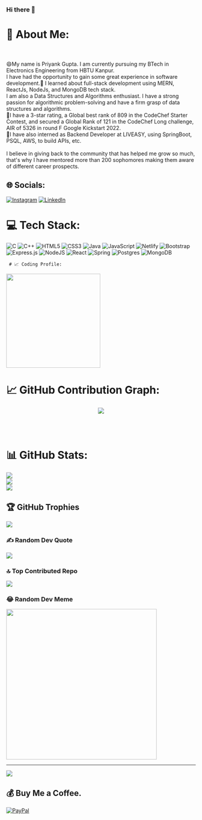 ### Hi there 👋

# 💫 About Me:
<br><br>😄My name is Priyank Gupta. I am currently pursuing my BTech in Electronics Engineering from HBTU Kanpur. <br>I have had the opportunity to gain some great experience in software development.💬 I learned about full-stack development using MERN, ReactJs, NodeJs, and MongoDB tech stack. <br>I am also a Data Structures and Algorithms enthusiast. I have a strong passion for algorithmic problem-solving and have a firm grasp of data structures and algorithms. <br>🌱I have a 3-star rating, a Global best rank of 809 in the CodeChef Starter Contest, and secured a Global Rank of 121  in the CodeChef Long challenge, AIR of 5326 in round F Google Kickstart 2022. <br>🔭I have also interned as Backend Developer at LIVEASY, using SpringBoot, PSQL, AWS, to build APIs, etc.<br><br>I believe in giving back to the community that has helped me grow so much, that's why I have mentored more than 200 sophomores making them aware of different career prospects.


## 🌐 Socials:
[![Instagram](https://img.shields.io/badge/Instagram-%23E4405F.svg?logo=Instagram&logoColor=white)](https://instagram.com/priyank_384) [
![LinkedIn](https://img.shields.io/badge/LinkedIn-%230077B5.svg?logo=linkedin&logoColor=white)](https://linkedin.com/in/priyank384) 

# 💻 Tech Stack:
![C](https://img.shields.io/badge/c-%2300599C.svg?style=flat&logo=c&logoColor=white) ![C++](https://img.shields.io/badge/c++-%2300599C.svg?style=flat&logo=c%2B%2B&logoColor=white) ![HTML5](https://img.shields.io/badge/html5-%23E34F26.svg?style=flat&logo=html5&logoColor=white) ![CSS3](https://img.shields.io/badge/css3-%231572B6.svg?style=flat&logo=css3&logoColor=white) ![Java](https://img.shields.io/badge/java-%23ED8B00.svg?style=flat&logo=java&logoColor=white) ![JavaScript](https://img.shields.io/badge/javascript-%23323330.svg?style=flat&logo=javascript&logoColor=%23F7DF1E) ![Netlify](https://img.shields.io/badge/netlify-%23000000.svg?style=flat&logo=netlify&logoColor=#00C7B7) ![Bootstrap](https://img.shields.io/badge/bootstrap-%23563D7C.svg?style=flat&logo=bootstrap&logoColor=white) ![Express.js](https://img.shields.io/badge/express.js-%23404d59.svg?style=flat&logo=express&logoColor=%2361DAFB) ![NodeJS](https://img.shields.io/badge/node.js-6DA55F?style=flat&logo=node.js&logoColor=white) ![React](https://img.shields.io/badge/react-%2320232a.svg?style=flat&logo=react&logoColor=%2361DAFB) ![Spring](https://img.shields.io/badge/spring-%236DB33F.svg?style=flat&logo=spring&logoColor=white) ![Postgres](https://img.shields.io/badge/postgres-%23316192.svg?style=flat&logo=postgresql&logoColor=white) ![MongoDB](https://img.shields.io/badge/MongoDB-%234ea94b.svg?style=flat&logo=mongodb&logoColor=white)

     # 📈 Coding Profile:
 <span>
<img height="250" src="https://leetcard.jacoblin.cool/priyank_9936?theme=dark&font=Content&ext=heatmap"/>
</a>
</span>
  
 # 📈 GitHub Contribution Graph:
 <p align="center">
 <img src="https://github-profile-summary-cards.vercel.app/api/cards/profile-details?username=Priyank384&theme=monokai"/><br><br><br><br>
 </p>
 

# 📊 GitHub Stats:
![](https://github-readme-stats.vercel.app/api?username=Priyank384&theme=dracula&hide_border=true&include_all_commits=true&count_private=true)<br/>
![](https://github-readme-streak-stats.herokuapp.com/?user=Priyank384&theme=dracula&hide_border=true)<br/>
![](https://github-readme-stats.vercel.app/api/top-langs/?username=Priyank384&theme=dracula&hide_border=true&include_all_commits=true&count_private=true&layout=compact)

## 🏆 GitHub Trophies
![](https://github-profile-trophy.vercel.app/?username=Priyank384&theme=dracula&no-frame=true&no-bg=false&margin-w=4)

### ✍️ Random Dev Quote
![](https://quotes-github-readme.vercel.app/api?type=horizontal&theme=tokyonight)

### 🔝 Top Contributed Repo
![](https://github-contributor-stats.vercel.app/api?username=Priyank384&limit=5&theme=dracula&combine_all_yearly_contributions=true)

### 😂 Random Dev Meme
<img src='https://randommeme-five.vercel.app/' style="height: 400px;"/>

---
[![](https://visitcount.itsvg.in/api?id=Priyank384&icon=8&color=5)](https://visitcount.itsvg.in)

 ## 💰 Buy Me a Coffee.
  [![PayPal](https://img.shields.io/badge/PayPal-00457C?style=for-the-badge&logo=paypal&logoColor=white)]([https://paypal.me/AkashSuryavanshiIN](https://paypal.me/priyank384?country.x=IN&locale.x=en_GB)https://paypal.me/priyank384?country.x=IN&locale.x=en_GB) 
